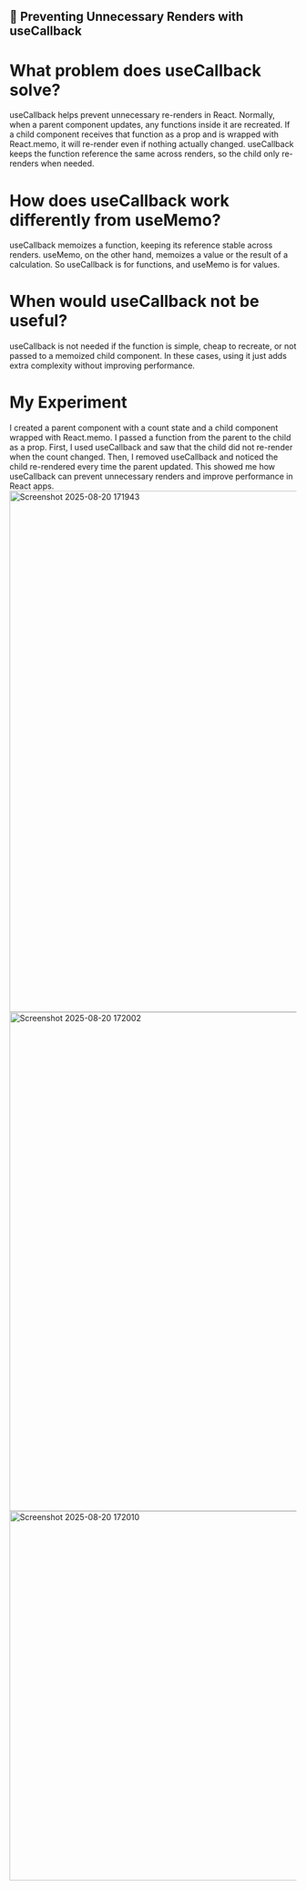 ## 📌 Preventing Unnecessary Renders with useCallback
# What problem does useCallback solve?
useCallback helps prevent unnecessary re-renders in React. Normally, when a parent component updates, any functions inside it are recreated. If a child component receives that function as a prop and is wrapped with React.memo, it will re-render even if nothing actually changed. useCallback keeps the function reference the same across renders, so the child only re-renders when needed.

# How does useCallback work differently from useMemo?
useCallback memoizes a function, keeping its reference stable across renders. useMemo, on the other hand, memoizes a value or the result of a calculation. So useCallback is for functions, and useMemo is for values.

# When would useCallback not be useful?
useCallback is not needed if the function is simple, cheap to recreate, or not passed to a memoized child component. In these cases, using it just adds extra complexity without improving performance.

# My Experiment
I created a parent component with a count state and a child component wrapped with React.memo. I passed a function from the parent to the child as a prop. First, I used useCallback and saw that the child did not re-render when the count changed. Then, I removed useCallback and noticed the child re-rendered every time the parent updated. This showed me how useCallback can prevent unnecessary renders and improve performance in React apps.
<img width="951" height="913" alt="Screenshot 2025-08-20 171943" src="https://github.com/user-attachments/assets/f8337252-dccf-4bb6-b5f0-3a273b00a36a" />
<img width="857" height="874" alt="Screenshot 2025-08-20 172002" src="https://github.com/user-attachments/assets/f7639d21-9b7e-4af1-aa57-5d3f567366a2" />
<img width="933" height="647" alt="Screenshot 2025-08-20 172010" src="https://github.com/user-attachments/assets/370df1ad-59b5-4dda-80e4-76751d713f51" />
